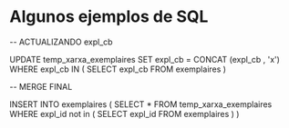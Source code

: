 # Algunos ejemplos de SQL 

-- ACTUALIZANDO expl_cb

UPDATE temp_xarxa_exemplaires 
SET expl_cb = CONCAT (expl_cb , 'x')
WHERE expl_cb IN (
    SELECT expl_cb 
    FROM exemplaires
    )
    
 
 
-- MERGE FINAL

INSERT INTO exemplaires (
    SELECT * 
    FROM temp_xarxa_exemplaires
    WHERE expl_id not in (
        SELECT expl_id 
        FROM exemplaires
        )
    )
